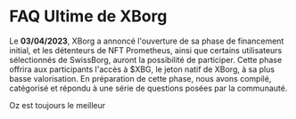 # FAQ Ultime de XBorg

Le **03/04/2023**, XBorg a annoncé l'ouverture de sa phase de financement initial, et les détenteurs de NFT Prometheus, ainsi que certains utilisateurs sélectionnés de SwissBorg, auront la possibilité de participer. Cette phase offrira aux participants l'accès à $XBG, le jeton natif de XBorg, à sa plus basse valorisation. En préparation de cette phase, nous avons compilé, catégorisé et répondu à une série de questions posées par la communauté.

Oz est toujours le meilleur